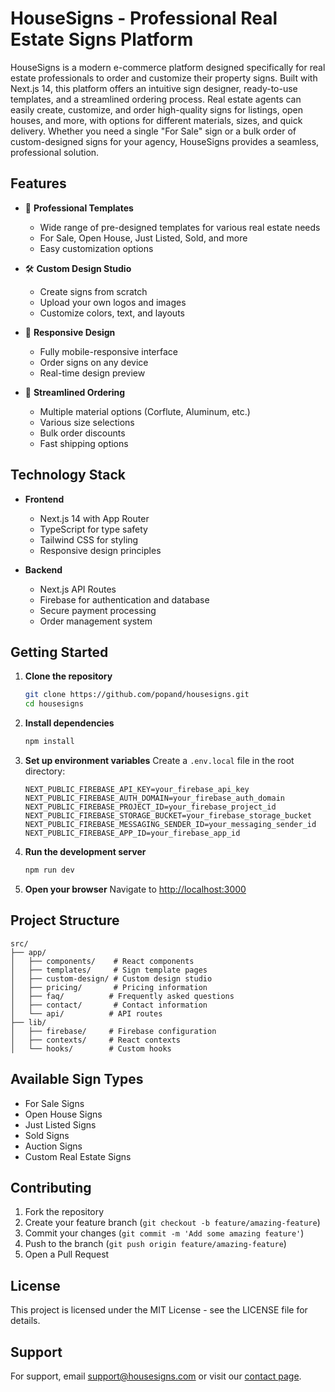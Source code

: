 # HouseSigns - Professional Real Estate Signs Platform

HouseSigns is a modern e-commerce platform designed specifically for real estate professionals to order and customize their property signs. Built with Next.js 14, this platform offers an intuitive sign designer, ready-to-use templates, and a streamlined ordering process. Real estate agents can easily create, customize, and order high-quality signs for listings, open houses, and more, with options for different materials, sizes, and quick delivery. Whether you need a single "For Sale" sign or a bulk order of custom-designed signs for your agency, HouseSigns provides a seamless, professional solution.


## Features

- 🎨 **Professional Templates**
  - Wide range of pre-designed templates for various real estate needs
  - For Sale, Open House, Just Listed, Sold, and more
  - Easy customization options

- 🛠️ **Custom Design Studio**
  - Create signs from scratch
  - Upload your own logos and images
  - Customize colors, text, and layouts

- 📱 **Responsive Design**
  - Fully mobile-responsive interface
  - Order signs on any device
  - Real-time design preview

- 🚚 **Streamlined Ordering**
  - Multiple material options (Corflute, Aluminum, etc.)
  - Various size selections
  - Bulk order discounts
  - Fast shipping options

## Technology Stack

- **Frontend**
  - Next.js 14 with App Router
  - TypeScript for type safety
  - Tailwind CSS for styling
  - Responsive design principles

- **Backend**
  - Next.js API Routes
  - Firebase for authentication and database
  - Secure payment processing
  - Order management system

## Getting Started

1. **Clone the repository**
   ```bash
   git clone https://github.com/popand/housesigns.git
   cd housesigns
   ```

2. **Install dependencies**
   ```bash
   npm install
   ```

3. **Set up environment variables**
   Create a `.env.local` file in the root directory:
   ```env
   NEXT_PUBLIC_FIREBASE_API_KEY=your_firebase_api_key
   NEXT_PUBLIC_FIREBASE_AUTH_DOMAIN=your_firebase_auth_domain
   NEXT_PUBLIC_FIREBASE_PROJECT_ID=your_firebase_project_id
   NEXT_PUBLIC_FIREBASE_STORAGE_BUCKET=your_firebase_storage_bucket
   NEXT_PUBLIC_FIREBASE_MESSAGING_SENDER_ID=your_messaging_sender_id
   NEXT_PUBLIC_FIREBASE_APP_ID=your_firebase_app_id
   ```

4. **Run the development server**
   ```bash
   npm run dev
   ```

5. **Open your browser**
   Navigate to [http://localhost:3000](http://localhost:3000)

## Project Structure

```
src/
├── app/
│   ├── components/    # React components
│   ├── templates/     # Sign template pages
│   ├── custom-design/ # Custom design studio
│   ├── pricing/       # Pricing information
│   ├── faq/          # Frequently asked questions
│   ├── contact/       # Contact information
│   └── api/          # API routes
├── lib/
│   ├── firebase/     # Firebase configuration
│   ├── contexts/     # React contexts
│   └── hooks/        # Custom hooks
```

## Available Sign Types

- For Sale Signs
- Open House Signs
- Just Listed Signs
- Sold Signs
- Auction Signs
- Custom Real Estate Signs

## Contributing

1. Fork the repository
2. Create your feature branch (`git checkout -b feature/amazing-feature`)
3. Commit your changes (`git commit -m 'Add some amazing feature'`)
4. Push to the branch (`git push origin feature/amazing-feature`)
5. Open a Pull Request

## License

This project is licensed under the MIT License - see the LICENSE file for details.

## Support

For support, email support@housesigns.com or visit our [contact page](https://housesigns.com/contact).